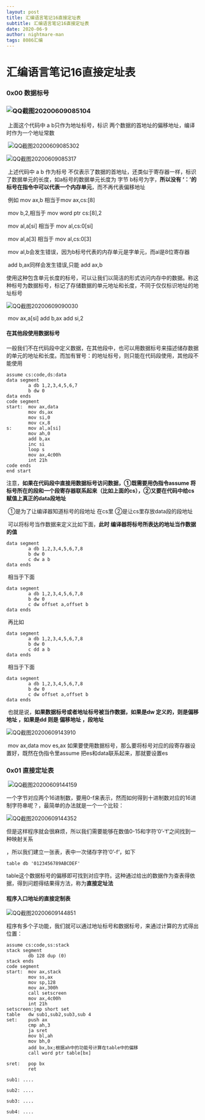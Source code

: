 ```yaml
---
layout: post
title: 汇编语言笔记16直接定址表
subtitle: 汇编语言笔记16直接定址表
date: 2020-06-9
author: nightmare-man
tags: 8086汇编
---
```


# 汇编语言笔记16直接定址表

### 0x00 数据标号

### ![QQ截图20200609085104](/assets/img/QQ截图20200609085104.png)

​		上面这个代码中 a b只作为地址标号，标识 两个数据的首地址的偏移地址，编译时作为一个地址常数

​		![QQ截图20200609085302](/assets/img/QQ截图20200609085302.png)



![QQ截图20200609085317](/assets/img/QQ截图20200609085317.png)

​		上述代码中 a b 作为标号 不仅表示了数据的首地址，还类似于寄存器一样，标识了数据单元的长度，如a标号的数据单元长度为 字节 b标号为字，**所以没有 ‘：’的标号在指令中可以代表一个内存单元**，而不再代表偏移地址

​		例如 mov ax,b    相当于mov ax,cs:[8]		

​		mov b,2,相当于 mov word ptr cs:[8],2

​		mov al,a[si] 相当于 mov al,cs:0[si]

​		mov al,a[3] 相当于 mov al,cs:0[3]



​		mov al,b会发生错误，因为b标号代表的内存单元是字单元，而al是8位寄存器

​		add b,ax同样会发生错误,只能 add ax,b

​		使用这种包含单元长度的标号，可以让我们以简洁的形式访问内存中的数据。称这种标号为数据标号，标记了存储数据的单元地址和长度，不同于仅仅标识地址的地址标号

![QQ截图20200609090030](/assets/img/QQ截图20200609090030.png)

​			mov ax,a[si]   add  b,ax   add si,2



#### 		在其他段使用数据标号

​		一般我们不在代码段中定义数据，在其他段中，也可以用数据标号来描述储存数据的单元的地址和长度。而加有冒号：的地址标号，则只能在代码段使用，其他段不能使用

```assembly
assume cs:code,ds:data
data segment
		a db 1,2,3,4,5,6,7
		b dw 0
data ends
code segment
start:	mov ax,data
		mov ds,ax
		mov si,0
		mov cx,8
s:		mov al,a[si]
		mov ah,0
		add b,ax
		inc si
		loop s
		mov ax,4c00h
		int 21h
code ends
end start
```

​		注意，**如果在代码段中直接用数据标号访问数据，①既需要用伪指令assume 将标号所在的段和一个段寄存器联系起来（比如上面的cs），②又要在代码中给cs赋值上真正的data段地址**

​		①是为了让编译器知道标号的段地址 在cs里  ②是让cs里存放data段的段地址

​		可以将标号当作数据来定义比如下面，**此时 编译器将标号所表达的地址当作数据的值**

```assembly
data segment
		a db 1,2,3,4,5,6,7,8
		b dw 0
		c dw a b
data ends
```

​		相当于下面

```assembly
data segment
		a db 1,2,3,4,5,6,7,8
		b dw 0
		c dw offset a,offset b
data ends
```

​		再比如

```assembly
data segment
		a db 1,2,3,4,5,6,7,8
		b dw 0
		c dd a b
data ends
```

​		相当于下面

```assembly
data segment
		a db 1,2,3,4,5,6,7,8
		b dw 0
		c dw offset a,offset b
data ends
```

​		也就是说，**如果数据标号或者地址标号被当作数据，如果是dw 定义的，则是偏移地址  ，如果是dd 则是 偏移地址 ，段地址**

![QQ截图20200609143910](/assets/img/QQ截图20200609143910.png)

​		mov ax,data  mov es,ax    如果要使用数据标号，那么要将标号对应的段寄存器设置好，既然在伪指令里assume 把es和data联系起来，那就要设置es



### 0x01 直接定址表

​		![QQ截图20200609144159](/assets/img/QQ截图20200609144159.png)

​		一个字节对应两个16进制数，要用0-f来表示，然而如何得到十进制数对应的16进制字符串呢？，最简单的办法就是一个一个比较：

![QQ截图20200609144352](/assets/img/QQ截图20200609144352.png)

​		但是这样程序就会很麻烦，所以我们需要能够在数值0-15和字符‘0’-‘f’之间找到一种映射关系

，所以我们建立一张表，表中一次储存字符‘0’-f‘，如下

```assembly
table db '0123456789ABCDEF'
```

​		table这个数据标号的偏移即可找到对应字符。这种通过给出的数据作为查表得依据，得到问题得结果得方法，称为**直接定址法**

#### 		程序入口地址的直接定制表

![QQ截图20200609144851](/assets/img/QQ截图20200609144851.png)

​	程序有多个子功能，我们就可以通过地址标号和数据标号，来通过计算的方式得出位置：

```assembly
assume cs:code,ss:stack
stack segment
		db 128 dup (0)
stack ends
code segment
start:	mov ax,stack
		mov ss,ax
		mov sp,128
		mov ax,300h
		call setscreen
		mov ax,4c00h
		int 21h
setscreen:jmp short set
table	dw sub1,sub2,sub3,sub 4
set:	push ax
		cmp ah,3
		ja sret
		mov bl,ah
		mov bh,0
		add bx,bx;根据ah中的功能号计算在table中的偏移
		call word ptr table[bx]
		
sret:	pop bx
		ret
		
sub1: ....

sub2: ....

sub3: ....

sub4: ....
```

